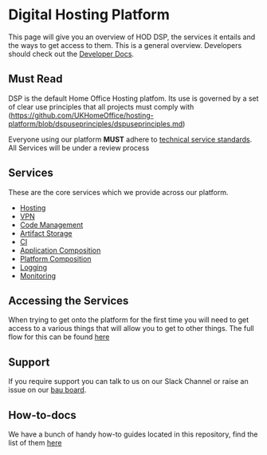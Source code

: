 # Digital Hosting Platform

This page will give you an overview of HOD DSP, the services it entails and the ways to get access to them. This is a general overview. Developers should check out the [Developer Docs](https://github.com/UKHomeOffice/hosting-platform/tree/master/developer-docs).


## **Must Read**

DSP is the default Home Office Hosting platfom. Its use is governed by a set of clear use principles  that all projects must comply with (https://github.com/UKHomeOffice/hosting-platform/blob/dspuseprinciples/dspuseprinciples.md)


Everyone using our platform **MUST** adhere to [technical service standards](https://github.com/UKHomeOffice/technical-service-requirements/blob/master/docs/ci.md).
All Services will be under a review process

## Services
These are the core services which we provide across our platform.

* [Hosting](docs/hosting.md)
* [VPN](docs/authd.md)
* [Code Management](docs/code.md)
* [Artifact Storage](docs/artifacts.md)
* [CI](docs/ci.md)
* [Application Composition](docs/application.md)
* [Platform Composition](docs/platformcomp.md)
* [Logging](docs/logging.md)
* [Monitoring](docs/metrics.md)

## Accessing the Services
When trying to get onto the platform for the first time you will need to get access to a various things that will allow you to get to other things. The full flow for this can be found [here](docs/newuser.md)

## Support
If you require support you can talk to us on our Slack Channel or raise an issue on our [bau board](https://github.com/UKHomeOffice/hosting-platform-bau).

## How-to-docs
We have a bunch of handy how-to guides located in this repository, find the list of them [here](how-to-docs/README.md)

